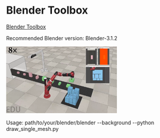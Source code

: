 # Blender Toolbox


[Blender Toolbox](https://github.com/HTDerekLiu/BlenderToolbox)

Recommended Blender version: Blender-3.1.2

<img src="vrep-simulation-scene/images/packing.png" alt="Online packing" width="300" height="180">


Usage: path/to/your/blender/blender --background --python draw_single_mesh.py